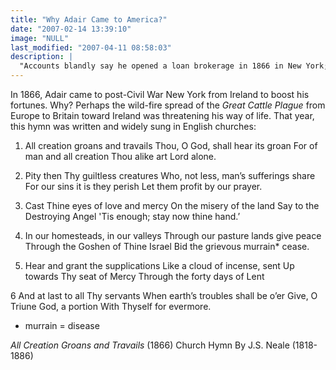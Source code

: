 ```yaml
---
title: "Why Adair Came to America?"
date: "2007-02-14 13:39:10"
image: "NULL"
last_modified: "2007-04-11 08:58:03"
description: |
  "Accounts blandly say he opened a loan brokerage in 1866 in New York; the place where he, a presumably very landed gentleman, meets and marries his presumably very wealthy bride. But <i>why</i> leave Ireland at all?"
---
```


In 1866, Adair came to post-Civil War New York from Ireland to boost his fortunes. Why? Perhaps the wild-fire spread of the <i>Great Cattle Plague</i> from Europe to Britain toward Ireland was threatening his way of life. That year, this hymn was written and widely sung in English churches:

1. All creation groans and travails
Thou, O God, shall hear its groan
For of man and all creation
Thou alike art Lord alone.

2. Pity then Thy guiltless creatures
Who, not less, man’s sufferings share
For our sins it is they perish
Let them profit by our prayer.

3. Cast Thine eyes of love and mercy
On the misery of the land
Say to the Destroying Angel
'Tis enough; stay now thine hand.’

4. In our homesteads, in our valleys
Through our pasture lands give peace
Through the Goshen of Thine Israel
Bid the grievous murrain* cease.

5. Hear and grant the supplications
Like a cloud of incense, sent
Up towards Thy seat of Mercy
Through the forty days of Lent

6 And at last to all Thy servants
When earth’s troubles shall be o’er
Give, O Triune God, a portion
With Thyself for evermore.

* murrain = disease

<i>All Creation Groans and Travails</i> (1866)
Church Hymn
By J.S. Neale (1818-1886)
